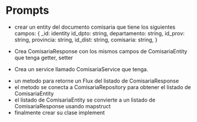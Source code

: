 # Prompts


- crear un entity del documento comisaria que tiene los siguientes campos:
  {
  _id: identity
  id_dpto: string,
  departamento: string,
  id_prov: string,
  provincia: string,
  id_dist: string,
  comisaria: string,
  }

- Crea ComisariaResponse con los mismos campos de ComisariaEntity que tenga getter, setter
- Crea un service llamado ComisariaService que tenga.
* un metodo para retorne un Flux del listado de ComisariaResponse
* el metodo se conecta a ComisariaRepository para obtener el listado de ComisariaEntity
* el listado de ComisariaEntity se convierte a un listado de ComisariaResponse usando mapstruct
* finalmente crear su clase implement
 
